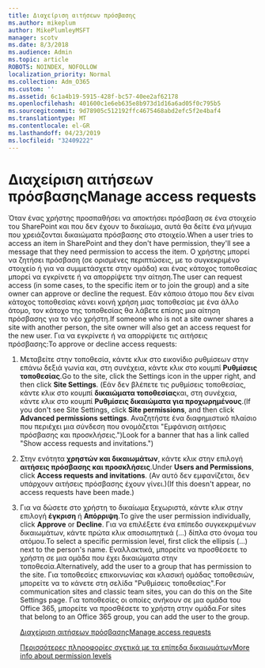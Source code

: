 ```yaml
---
title: Διαχείριση αιτήσεων πρόσβασης
ms.author: mikeplum
author: MikePlumleyMSFT
manager: scotv
ms.date: 8/3/2018
ms.audience: Admin
ms.topic: article
ROBOTS: NOINDEX, NOFOLLOW
localization_priority: Normal
ms.collection: Adm_O365
ms.custom: ''
ms.assetid: 6c1a4b19-5915-428f-bc57-40ee2af62178
ms.openlocfilehash: 401600c1e6eb635e8b973d1d16a6ad05f0c795b5
ms.sourcegitcommit: 9d78905c512192ffc4675468abd2efc5f2e4baf4
ms.translationtype: MT
ms.contentlocale: el-GR
ms.lasthandoff: 04/23/2019
ms.locfileid: "32409222"
---
```

# <a name="manage-access-requests"></a><span data-ttu-id="9e819-102">Διαχείριση αιτήσεων πρόσβασης</span><span class="sxs-lookup"><span data-stu-id="9e819-102">Manage access requests</span></span>

<span data-ttu-id="9e819-103">Όταν ένας χρήστης προσπαθήσει να αποκτήσει πρόσβαση σε ένα στοιχείο του SharePoint και που δεν έχουν το δικαίωμα, αυτά θα δείτε ένα μήνυμα που χρειάζονται δικαιώματα πρόσβασης στο στοιχείο.</span><span class="sxs-lookup"><span data-stu-id="9e819-103">When a user tries to access an item in SharePoint and they don't have permission, they'll see a message that they need permission to access the item.</span></span> <span data-ttu-id="9e819-104">Ο χρήστης μπορεί να ζητήσει πρόσβαση (σε ορισμένες περιπτώσεις, με το συγκεκριμένο στοιχείο ή για να συμμετάσχετε στην ομάδα) και ένας κάτοχος τοποθεσίας μπορεί να εγκρίνετε ή να απορρίψετε την αίτηση.</span><span class="sxs-lookup"><span data-stu-id="9e819-104">The user can request access (in some cases, to the specific item or to join the group) and a site owner can approve or decline the request.</span></span> <span data-ttu-id="9e819-105">Εάν κάποιο άτομο που δεν είναι κάτοχος τοποθεσίας κάνει κοινή χρήση μιας τοποθεσίας με ένα άλλο άτομο, τον κάτοχο της τοποθεσίας θα λάβετε επίσης μια αίτηση πρόσβασης για το νέο χρήστη.</span><span class="sxs-lookup"><span data-stu-id="9e819-105">If someone who is not a site owner shares a site with another person, the site owner will also get an access request for the new user.</span></span> <span data-ttu-id="9e819-106">Για να εγκρίνετε ή να απορρίψετε τις αιτήσεις πρόσβασης:</span><span class="sxs-lookup"><span data-stu-id="9e819-106">To approve or decline access requests:</span></span>
  
1. <span data-ttu-id="9e819-107">Μεταβείτε στην τοποθεσία, κάντε κλικ στο εικονίδιο ρυθμίσεων στην επάνω δεξιά γωνία και, στη συνέχεια, κάντε κλικ στο κουμπί **Ρυθμίσεις τοποθεσίας**.</span><span class="sxs-lookup"><span data-stu-id="9e819-107">Go to the site, click the Settings icon in the upper right, and then click **Site Settings**.</span></span> <span data-ttu-id="9e819-108">(Εάν δεν βλέπετε τις ρυθμίσεις τοποθεσίας, κάντε κλικ στο κουμπί **δικαιώματα τοποθεσίας**και, στη συνέχεια, κάντε κλικ στο κουμπί **Ρυθμίσεις δικαιώματα για προχωρημένους**.</span><span class="sxs-lookup"><span data-stu-id="9e819-108">(If you don't see Site Settings, click **Site permissions**, and then click **Advanced permissions settings**.</span></span> <span data-ttu-id="9e819-109">Αναζητήστε ένα διαφημιστικό πλαίσιο που περιέχει μια σύνδεση που ονομάζεται "Εμφάνιση αιτήσεις πρόσβασης και προσκλήσεις.")</span><span class="sxs-lookup"><span data-stu-id="9e819-109">Look for a banner that has a link called "Show access requests and invitations.")</span></span>
    
2. <span data-ttu-id="9e819-110">Στην ενότητα **χρηστών και δικαιωμάτων**, κάντε κλικ στην επιλογή **αιτήσεις πρόσβασης και προσκλήσεις**.</span><span class="sxs-lookup"><span data-stu-id="9e819-110">Under **Users and Permissions**, click **Access requests and invitations**.</span></span> <span data-ttu-id="9e819-111">(Αν αυτό δεν εμφανίζεται, δεν υπάρχουν αιτήσεις πρόσβασης έχουν γίνει.)</span><span class="sxs-lookup"><span data-stu-id="9e819-111">(If this doesn't appear, no access requests have been made.)</span></span>
    
3. <span data-ttu-id="9e819-112">Για να δώσετε στο χρήστη το δικαίωμα ξεχωριστά, κάντε κλικ στην επιλογή **έγκριση** ή **Απόρριψη**.</span><span class="sxs-lookup"><span data-stu-id="9e819-112">To give the user permission individually, click **Approve** or **Decline**.</span></span> <span data-ttu-id="9e819-113">Για να επιλέξετε ένα επίπεδο συγκεκριμένων δικαιωμάτων, κάντε πρώτα κλικ αποσιωπητικά (...) δίπλα στο όνομα του ατόμου.</span><span class="sxs-lookup"><span data-stu-id="9e819-113">To select a specific permission level, first click the ellipsis (...) next to the person's name.</span></span> <span data-ttu-id="9e819-114">Εναλλακτικά, μπορείτε να προσθέσετε το χρήστη σε μια ομάδα που έχει δικαιώματα στην τοποθεσία.</span><span class="sxs-lookup"><span data-stu-id="9e819-114">Alternatively, add the user to a group that has permission to the site.</span></span> <span data-ttu-id="9e819-115">Για τοποθεσίες επικοινωνίας και κλασική ομάδας τοποθεσιών, μπορείτε να το κάνετε στη σελίδα "Ρυθμίσεις τοποθεσίας".</span><span class="sxs-lookup"><span data-stu-id="9e819-115">For communication sites and classic team sites, you can do this on the Site Settings page.</span></span> <span data-ttu-id="9e819-116">Για τοποθεσίες οι οποίες ανήκουν σε μια ομάδα του Office 365, μπορείτε να προσθέσετε το χρήστη στην ομάδα.</span><span class="sxs-lookup"><span data-stu-id="9e819-116">For sites that belong to an Office 365 group, you can add the user to the group.</span></span>
    
    [<span data-ttu-id="9e819-117">Διαχείριση αιτήσεων πρόσβασης</span><span class="sxs-lookup"><span data-stu-id="9e819-117">Manage access requests </span></span>](https://go.microsoft.com/fwlink/?linkid=2008747)
    
    [<span data-ttu-id="9e819-118">Περισσότερες πληροφορίες σχετικά με τα επίπεδα δικαιωμάτων</span><span class="sxs-lookup"><span data-stu-id="9e819-118">More info about permission levels</span></span>](https://go.microsoft.com/fwlink/?linkid=867071)
    

